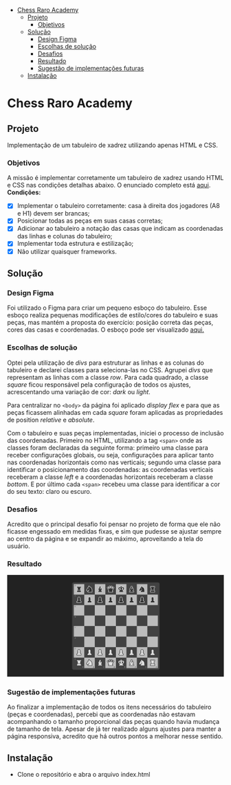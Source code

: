 - [Chess Raro Academy](#chess-raro-academy)
  - [Projeto](#projeto)
    - [Objetivos](#objetivos)
  - [Solução](#solução)
    - [Design Figma](#design-figma)
    - [Escolhas de solução](#escolhas-de-solução)
    - [Desafios](#desafios)
    - [Resultado](#resultado)
    - [Sugestão de implementações futuras](#sugestão-de-implementações-futuras)
  - [Instalação](#instalação)

# Chess Raro Academy

## Projeto

Implementação de um tabuleiro de xadrez utilizando apenas HTML e CSS.

### Objetivos

A missão é implementar corretamente um tabuleiro de xadrez usando HTML e CSS nas condições detalhas abaixo. O enunciado completo está [aqui](/.gitlab/enunciado.md). **Condições:**

- [x] Implementar o tabuleiro corretamente: casa à direita dos jogadores (A8 e H1) devem ser brancas;
- [x] Posicionar todas as peças em suas casas corretas;
- [x] Adicionar ao tabuleiro a notação das casas que indicam as coordenadas das linhas e colunas do tabuleiro;
- [x] Implementar toda estrutura e estilização;
- [x] Não utilizar quaisquer frameworks.

## Solução

### Design Figma

Foi utilizado o Figma para criar um pequeno esboço do tabuleiro. Esse esboço realiza pequenas modificações de estilo/cores do tabuleiro e suas peças, mas mantém a proposta do exercício: posição correta das peças, cores das casas e coordenadas. O esboço pode ser visualizado [aqui.](https://www.figma.com/file/HuWUscgfDvOJGwPnptskgy/Xadrez-Raro?node-id=603-896&t=xRLInWsOvmC9OCR4-0)

### Escolhas de solução

Optei pela utilização de _divs_ para estruturar as linhas e as colunas do tabuleiro e declarei classes para seleciona-las no CSS. Agrupei _divs_ que representam as linhas com a classe _row_. Para cada quadrado, a classe _square_ ficou responsável pela configuração de todos os ajustes, acrescentando uma variação de cor: _dark_ ou _light_.

Para centralizar no `<body>` da página foi aplicado _display flex_ e para que as peças ficassem alinhadas em cada _square_ foram aplicadas as propriedades de position _relative_ e _absolute_.

Com o tabuleiro e suas peças implementadas, iniciei o processo de inclusão das coordenadas. Primeiro no HTML, utilizando a tag `<span>` onde as classes foram declaradas da seguinte forma: primeiro uma classe para receber configurações globais, ou seja, configurações para aplicar tanto nas coordenadas horizontais como nas verticais; segundo uma classe para identificar o posicionamento das coordenadas: as coordenadas verticais receberam a classe _left_ e a coordenadas horizontais receberam a classe _bottom_. E por último cada `<span>` recebeu uma classe para identificar a cor do seu texto: claro ou escuro.

### Desafios

Acredito que o principal desafio foi pensar no projeto de forma que ele não ficasse engessado em medidas fixas, e sim que pudesse se ajustar sempre ao centro da página e se expandir ao máximo, aproveitando a tela do usuário.

### Resultado

![Resultado](./.gitlab/resultado.png)

### Sugestão de implementações futuras

Ao finalizar a implementação de todos os itens necessários do tabuleiro (peças e coordenadas), percebi que as coordenadas não estavam acompanhando o tamanho proporcional das peças quando havia mudança de tamanho de tela. Apesar de já ter realizado alguns ajustes para manter a página responsiva, acredito que há outros pontos a melhorar nesse sentido.

## Instalação

- Clone o repositório e abra o arquivo index.html
